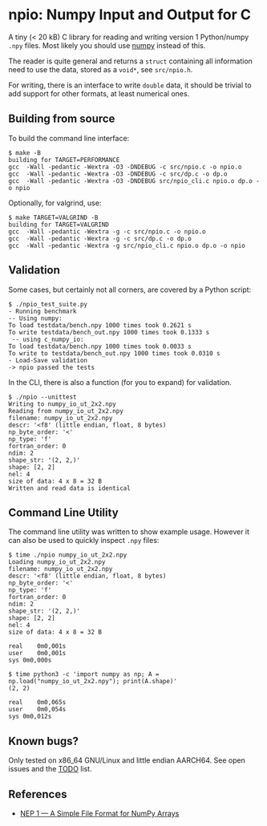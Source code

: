 # npio: Numpy Input and Output for C

A tiny (< 20 kB) C library for reading and writing version 1
Python/numpy `.npy` files.  Most likely you should use
[numpy](https://numpy.org/) instead of this.

The reader is quite general and returns a `struct` containing all
information need to use the data, stored as a `void*`, see
`src/npio.h`.

For writing, there is an interface to write `double` data, it should
be trivial to add support for other formats, at least numerical ones.

## Building from source
To build the command line interface:
``` shell
$ make -B
building for TARGET=PERFORMANCE
gcc  -Wall -pedantic -Wextra -O3 -DNDEBUG -c src/npio.c -o npio.o
gcc  -Wall -pedantic -Wextra -O3 -DNDEBUG -c src/dp.c -o dp.o
gcc  -Wall -pedantic -Wextra -O3 -DNDEBUG src/npio_cli.c npio.o dp.o -o npio
```
Optionally, for valgrind, use:

``` shell
$ make TARGET=VALGRIND -B
building for TARGET=VALGRIND
gcc  -Wall -pedantic -Wextra -g -c src/npio.c -o npio.o
gcc  -Wall -pedantic -Wextra -g -c src/dp.c -o dp.o
gcc  -Wall -pedantic -Wextra -g src/npio_cli.c npio.o dp.o -o npio
```

## Validation
Some cases, but certainly not all corners, are covered by a Python script:

``` shell
$ ./npio_test_suite.py
- Running benchmark
-- Using numpy:
To load testdata/bench.npy 1000 times took 0.2621 s
To write testdata/bench_out.npy 1000 times took 0.1333 s
 -- using c_numpy_io:
To load testdata/bench.npy 1000 times took 0.0033 s
To write to testdata/bench_out.npy 1000 times took 0.0310 s
- Load-Save validation
-> npio passed the tests
```
In the CLI, there is also a function (for you to expand) for validation.

``` shell
$ ./npio --unittest
Writing to numpy_io_ut_2x2.npy
Reading from numpy_io_ut_2x2.npy
filename: numpy_io_ut_2x2.npy
descr: '<f8' (little endian, float, 8 bytes)
np_byte_order: '<'
np_type: 'f'
fortran_order: 0
ndim: 2
shape_str: '(2, 2,)'
shape: [2, 2]
nel: 4
size of data: 4 x 8 = 32 B
Written and read data is identical
```

## Command Line Utility
The command line utility was written to show example usage. However it can also
be used to quickly inspect `.npy` files:

``` shell
$ time ./npio numpy_io_ut_2x2.npy
Loading numpy_io_ut_2x2.npy
filename: numpy_io_ut_2x2.npy
descr: '<f8' (little endian, float, 8 bytes)
np_byte_order: '<'
np_type: 'f'
fortran_order: 0
ndim: 2
shape_str: '(2, 2,)'
shape: [2, 2]
nel: 4
size of data: 4 x 8 = 32 B

real	0m0,001s
user	0m0,001s
sys	0m0,000s

$ time python3 -c 'import numpy as np; A = np.load("numpy_io_ut_2x2.npy"); print(A.shape)'
(2, 2)

real	0m0,065s
user	0m0,054s
sys	0m0,012s

```

## Known bugs?
Only tested on x86_64 GNU/Linux and little endian AARCH64. See open
issues and the [TODO](CHANGELOG.md) list.

## References
 - [NEP 1 — A Simple File Format for NumPy Arrays](https://github.com/numpy/numpy/blob/067cb067cb17a20422e51da908920a4fbb3ab851/doc/neps/nep-0001-npy-format.rst)
